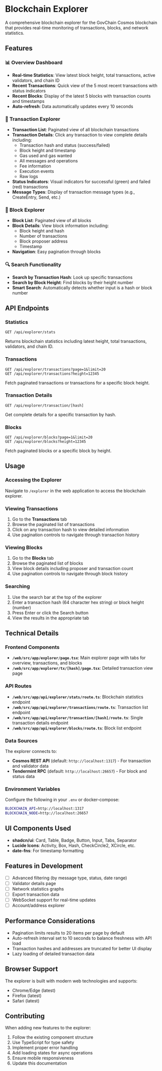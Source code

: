 # Blockchain Explorer

A comprehensive blockchain explorer for the GovChain Cosmos blockchain that provides real-time monitoring of transactions, blocks, and network statistics.

## Features

### 📊 Overview Dashboard
- **Real-time Statistics**: View latest block height, total transactions, active validators, and chain ID
- **Recent Transactions**: Quick view of the 5 most recent transactions with status indicators
- **Recent Blocks**: Display of the latest 5 blocks with transaction counts and timestamps
- **Auto-refresh**: Data automatically updates every 10 seconds

### 💸 Transaction Explorer
- **Transaction List**: Paginated view of all blockchain transactions
- **Transaction Details**: Click any transaction to view complete details including:
  - Transaction hash and status (success/failed)
  - Block height and timestamp
  - Gas used and gas wanted
  - All messages and operations
  - Fee information
  - Execution events
  - Raw logs
- **Status Indicators**: Visual indicators for successful (green) and failed (red) transactions
- **Message Types**: Display of transaction message types (e.g., CreateEntry, Send, etc.)

### 🧱 Block Explorer
- **Block List**: Paginated view of all blocks
- **Block Details**: View block information including:
  - Block height and hash
  - Number of transactions
  - Block proposer address
  - Timestamp
- **Navigation**: Easy pagination through blocks

### 🔍 Search Functionality
- **Search by Transaction Hash**: Look up specific transactions
- **Search by Block Height**: Find blocks by their height number
- **Smart Search**: Automatically detects whether input is a hash or block number

## API Endpoints

### Statistics
```
GET /api/explorer/stats
```
Returns blockchain statistics including latest height, total transactions, validators, and chain ID.

### Transactions
```
GET /api/explorer/transactions?page=1&limit=20
GET /api/explorer/transactions?height=12345
```
Fetch paginated transactions or transactions for a specific block height.

### Transaction Details
```
GET /api/explorer/transaction/[hash]
```
Get complete details for a specific transaction by hash.

### Blocks
```
GET /api/explorer/blocks?page=1&limit=20
GET /api/explorer/blocks?height=12345
```
Fetch paginated blocks or a specific block by height.

## Usage

### Accessing the Explorer
Navigate to `/explorer` in the web application to access the blockchain explorer.

### Viewing Transactions
1. Go to the **Transactions** tab
2. Browse the paginated list of transactions
3. Click on any transaction hash to view detailed information
4. Use pagination controls to navigate through transaction history

### Viewing Blocks
1. Go to the **Blocks** tab
2. Browse the paginated list of blocks
3. View block details including proposer and transaction count
4. Use pagination controls to navigate through block history

### Searching
1. Use the search bar at the top of the explorer
2. Enter a transaction hash (64 character hex string) or block height (number)
3. Press Enter or click the Search button
4. View the results in the appropriate tab

## Technical Details

### Frontend Components
- **`/web/src/app/explorer/page.tsx`**: Main explorer page with tabs for overview, transactions, and blocks
- **`/web/src/app/explorer/tx/[hash]/page.tsx`**: Detailed transaction view page

### API Routes
- **`/web/src/app/api/explorer/stats/route.ts`**: Blockchain statistics endpoint
- **`/web/src/app/api/explorer/transactions/route.ts`**: Transaction list endpoint
- **`/web/src/app/api/explorer/transaction/[hash]/route.ts`**: Single transaction details endpoint
- **`/web/src/app/api/explorer/blocks/route.ts`**: Block list endpoint

### Data Sources
The explorer connects to:
- **Cosmos REST API** (default: `http://localhost:1317`) - For transaction and validator data
- **Tendermint RPC** (default: `http://localhost:26657`) - For block and status data

### Environment Variables
Configure the following in your `.env` or docker-compose:
```bash
BLOCKCHAIN_API=http://localhost:1317
BLOCKCHAIN_NODE=http://localhost:26657
```

## UI Components Used
- **shadcn/ui**: Card, Table, Badge, Button, Input, Tabs, Separator
- **Lucide Icons**: Activity, Box, Hash, CheckCircle2, XCircle, etc.
- **date-fns**: For timestamp formatting

## Features in Development
- [ ] Advanced filtering (by message type, status, date range)
- [ ] Validator details page
- [ ] Network statistics graphs
- [ ] Export transaction data
- [ ] WebSocket support for real-time updates
- [ ] Account/address explorer

## Performance Considerations
- Pagination limits results to 20 items per page by default
- Auto-refresh interval set to 10 seconds to balance freshness with API load
- Transaction hashes and addresses are truncated for better UI display
- Lazy loading of detailed transaction data

## Browser Support
The explorer is built with modern web technologies and supports:
- Chrome/Edge (latest)
- Firefox (latest)
- Safari (latest)

## Contributing
When adding new features to the explorer:
1. Follow the existing component structure
2. Use TypeScript for type safety
3. Implement proper error handling
4. Add loading states for async operations
5. Ensure mobile responsiveness
6. Update this documentation

